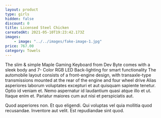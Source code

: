 ```yaml
---
layout: product
type: girls
hidden: false
discount: 0
title: Licensed Steel Chicken
careatedAt: 2021-05-10T19:23:42.173Z
images:
    - image: "../../images/fake-image-1.jpg"
price: 767.00
category: Towels
---
```

The slim & simple Maple Gaming Keyboard from Dev Byte comes with a sleek body and 7- Color RGB LED Back-lighting for smart functionality
The automobile layout consists of a front-engine design, with transaxle-type transmissions mounted at the rear of the engine and four wheel drive
Alias asperiores laborum voluptates excepturi et aut quisquam sapiente tenetur. Optio id veniam et. Nemo aspernatur id laudantium quasi atque illo et ut. Itaque enim et. Pariatur maiores cum aut nisi et perspiciatis aut.
 Quod asperiores non. Et quo eligendi. Qui voluptas vel quia mollitia quod recusandae. Inventore aut velit. Est repudiandae sint quod.
